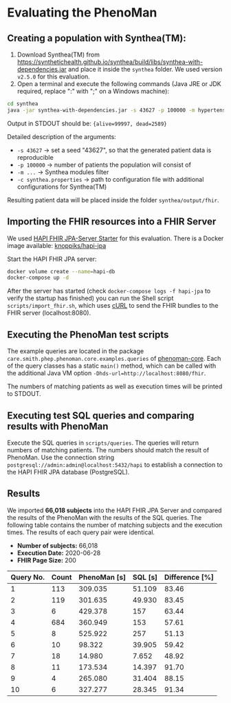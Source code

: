 # Evaluating the PhenoMan

## Creating a population with Synthea(TM):

1. Download Synthea(TM) from https://synthetichealth.github.io/synthea/build/libs/synthea-with-dependencies.jar
   and place it inside the `synthea` folder. We used version `v2.5.0` for this evaluation.
2. Open a terminal and execute the following commands (Java JRE or JDK required, replace ":" with ";" on a Windows machine):
```sh
cd synthea
java -jar synthea-with-dependencies.jar -s 43627 -p 100000 -m hypertension:metabolic*:wellness*:asthma:bronchitis:allerg* -c synthea.properties
```
Output in STDOUT should be: `{alive=99997, dead=2589}`

Detailed description of the arguments:
* `-s 43627` -> set a seed "43627", so that the generated patient data is reproducible
* `-p 100000` -> number of patients the population will consist of
* `-m ...` -> Synthea modules filter
* `-c synthea.properties` -> path to configuration file with additional configurations for Synthea(TM)

Resulting patient data will be placed inside the folder `synthea/output/fhir`.

## Importing the FHIR resources into a FHIR Server

We used [HAPI FHIR JPA-Server Starter](https://github.com/hapifhir/hapi-fhir-jpaserver-starter) for this evaluation.
There is a Docker image available: [knoppiks/hapi-jpa](https://hub.docker.com/r/knoppiks/hapi-jpa)

Start the HAPI FHIR JPA server:

```sh
docker volume create --name=hapi-db
docker-compose up -d
```

After the server has started (check `docker-compose logs -f hapi-jpa` to verify the startup has finished) you can run the Shell script `scripts/import_fhir.sh`, which uses [cURL](https://curl.haxx.se) to send the FHIR bundles to the FHIR server (localhost:8080).

## Executing the PhenoMan test scripts

The example queries are located in the package `care.smith.phep.phenoman.core.examples.queries` of [phenoman-core](https://github.com/Onto-Med/phenoman-core).
Each of the query classes has a static `main()` method, which can be called with the additional Java VM option `-Dhds-url=http://localhost:8080/fhir`.

The numbers of matching patients as well as execution times will be printed to STDOUT.

## Executing test SQL queries and comparing results with PhenoMan

Execute the SQL queries in `scripts/queries`. The queries will return numbers of matching patients. The numbers should match the result of PhenoMan.
Use the connection string `postgresql://admin:admin@localhost:5432/hapi` to establish a connection to the HAPI FHIR JPA database (PostgreSQL).

## Results

We imported **66,018 subjects** into the HAPI FHIR JPA Server and compared the results of the PhenoMan with the results of the SQL queries.
The following table contains the number of matching subjects and the execution times. The results of each query pair were identical.

* **Number of subjects:** 66,018
* **Execution Date:** 2020-06-28
* **FHIR Page Size:** 200

|Query No.|Count|PhenoMan [s]|SQL [s]|Difference [%]|
|---------|-----|------------|-------|--------------|
|1        |113  |309.035     |51.109 |83.46         |
|2        |119  |301.635     |49.930 |83.45         |
|3        |  6  |429.378     |157    |63.44         |
|4        |684  |360.949     |153    |57.61         |
|5        |  8  |525.922     |257    |51.13         |
|6        | 10  | 98.322     |39.905 |59.42         |
|7        | 18  | 14.980     | 7.652 |48.92         |
|8        | 11  |173.534     |14.397 |91.70         |
|9        |  4  |265.080     |31.404 |88.15         |
|10       |  6  |327.277     |28.345 |91.34         |
